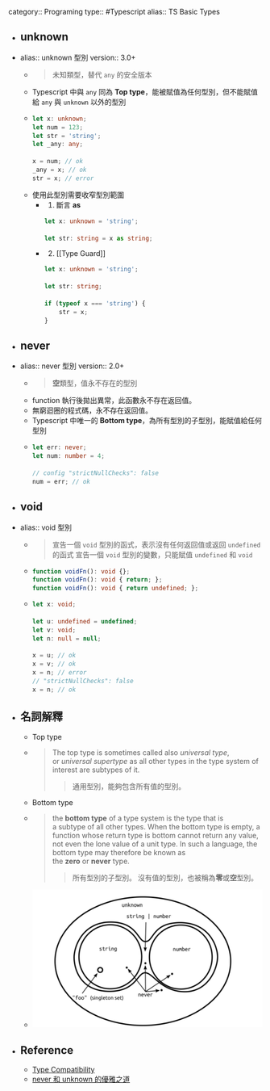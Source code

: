 category:: Programing
type:: #Typescript
alias:: TS Basic Types

- ## unknown
- alias:: unknown 型別
  version:: 3.0+
	- > 未知類型，替代 `any` 的安全版本
	- Typescript 中與 `any` 同為 **Top type**，能被賦值為任何型別，但不能賦值給 `any` 與 `unknown` 以外的型別
	- ```typescript
	  let x: unknown;
	  let num = 123;
	  let str = 'string';
	  let _any: any;
	  
	  x = num; // ok
	  _any = x; // ok
	  str = x; // error
	  ```
	- 使用此型別需要收窄型別範圍
		- 1. 斷言 **as**
		  ```typescript
		  let x: unknown = 'string';
		  
		  let str: string = x as string;
		  ```
		- 2. [[Type Guard]]
		  ```typescript
		  let x: unknown = 'string';
		  
		  let str: string;
		  
		  if (typeof x === 'string') {
		      str = x;
		  }
		  ```
- ## never
- alias:: never 型別
  version:: 2.0+
	- > **空**類型，值永不存在的型別
	- function 執行後拋出異常，此函數永不存在返回值。
	- 無窮迴圈的程式碼，永不存在返回值。
	- Typescript 中唯一的 **Bottom type**，為所有型別的子型別，能賦值給任何型別
	- ```typescript
	  let err: never;
	  let num: number = 4;
	  
	  // config "strictNullChecks": false
	  num = err; // ok
	  ```
- ## void
- alias:: void 型別
	- > 宣告一個 `void` 型別的函式，表示沒有任何返回值或返回 `undefined` 的函式
	  宣告一個 `void` 型別的變數，只能賦值 `undefined` 和 `void`
	- ```typescript
	  function voidFn(): void {};
	  function voidFn(): void { return; };
	  function voidFn(): void { return undefined; };
	  ```
	- ```typescript
	  let x: void;
	  
	  let u: undefined = undefined;
	  let v: void;
	  let n: null = null;
	  
	  x = u; // ok
	  x = v; // ok
	  x = n; // error
	  // "strictNullChecks": false
	  x = n; // ok
	  ```
- ## 名詞解釋
	- Top type
	- > The top type is sometimes called also *universal type*, or *universal supertype* as all other types in the type system of interest are subtypes of it.
	  >> 通用型別，能夠包含所有值的型別。
	- Bottom type
	- > the **bottom type** of a type system is the type that is a subtype of all other types.
	  When the bottom type is empty, a function whose return type is bottom cannot return any value, not even the lone value of a unit type. In such a language, the bottom type may therefore be known as the **zero** or **never** type.
	  >> 所有型別的子型別。
	  沒有值的型別，也被稱為**零**或**空**型別。
	- ![83575ac2c6fe6ca32bdf379dc47f.png](../assets/83575ac2c6fe6ca32bdf379dc47f_1679293351781_0.png)
- ## Reference
	- [Type Compatibility](https://www.typescriptlang.org/docs/handbook/type-compatibility.html#any-unknown-object-void-undefined-null-and-never-assignability)
	- [never 和 unknown 的優雅之道](https://www.readfog.com/a/1665831681443074048)